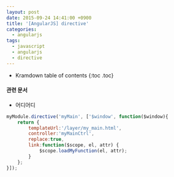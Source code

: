```yaml
---
layout: post
date: 2015-09-24 14:41:00 +0900
title: '[AngularJS] directive'
categories:
  - angularjs
tags:
  - javascript
  - angularjs
  - directive
---
```


* Kramdown table of contents
{:toc .toc}

#### 관련 문서

- 어디어디

```js
myModule.directive('myMain', ['$window', function($window){
    return {
        templateUrl:'/layer/my_main.html',
        controller:'myMainCtrl',
        replace:true,
        link:function($scope, el, attr) {
            $scope.loadMyFunction(el, attr);
        }
    };
}]);
```
